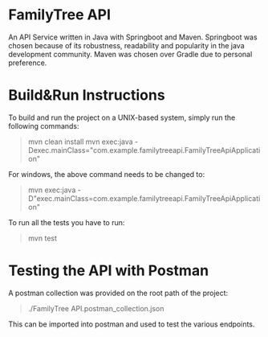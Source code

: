 # FamilyTree API

An API Service written in Java with Springboot and Maven. Springboot was chosen because of its robustness, readability and popularity in the java development community. Maven was chosen over Gradle due to personal preference.

# Build&Run Instructions
To build and run the project on a UNIX-based system, simply run the following commands:
> mvn clean install
> mvn exec:java -Dexec.mainClass="com.example.familytreeapi.FamilyTreeApiApplication"

For windows, the above command needs to be changed to:
> mvn exec:java -D"exec.mainClass=com.example.familytreeapi.FamilyTreeApiApplication"

To run all the tests you have to run:
> mvn test

# Testing the API with Postman
A postman collection was provided on the root path of the project:
>./FamilyTree API.postman_collection.json

This can be imported into postman and used to test the various endpoints.